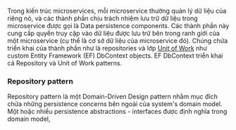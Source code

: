 Trong kiến trúc microservices, mỗi microservice thường quản lý dữ liệu của riêng nó, và các thành phần chịu trách nhiệm lưu trữ dữ liệu trong microservice được gọi là Data persistence components. Các thành phần này cung cấp quyền truy cập vào dữ liệu được lưu trữ bên trong ranh giới của một microservice (cụ thể là cơ sở dữ liệu của microservice đó). Chúng chứa triển khai của thành phần như là repositories và lớp [Unit of Work](https://martinfowler.com/eaaCatalog/unitOfWork.html) như custom Entity Framework (EF) DbContext objects. EF DbContext triển khai cả Repository và Unit of Work patterns.

### Repository pattern

Repository pattern là một Domain-Driven Design pattern nhằm mục đích chứa những persistence concerns bên ngoài của system's domain model. Một hoặc nhiều persistence abstractions - interfaces được định nghĩa trong domain model, 
